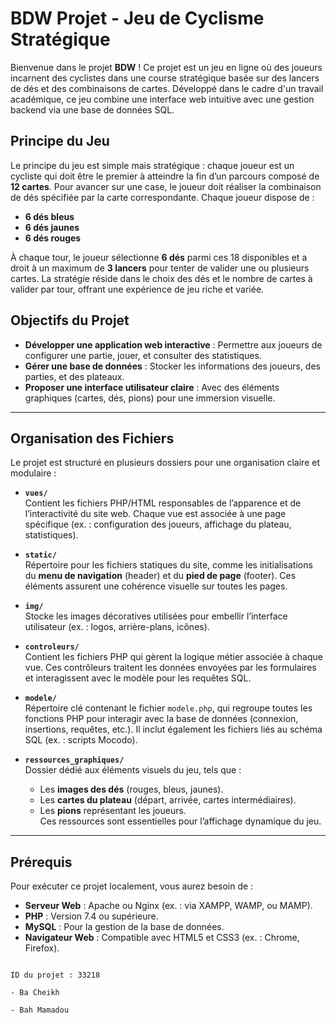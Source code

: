 # BDW Projet - Jeu de Cyclisme Stratégique

Bienvenue dans le projet **BDW** ! Ce projet est un jeu en ligne où des joueurs incarnent des cyclistes dans une course stratégique basée sur des lancers de dés et des combinaisons de cartes. Développé dans le cadre d'un travail académique, ce jeu combine une interface web intuitive avec une gestion backend via une base de données SQL.

## Principe du Jeu

Le principe du jeu est simple mais stratégique : chaque joueur est un cycliste qui doit être le premier à atteindre la fin d’un parcours composé de **12 cartes**. Pour avancer sur une case, le joueur doit réaliser la combinaison de dés spécifiée par la carte correspondante. Chaque joueur dispose de :

- **6 dés bleus**
- **6 dés jaunes**
- **6 dés rouges**

À chaque tour, le joueur sélectionne **6 dés** parmi ces 18 disponibles et a droit à un maximum de **3 lancers** pour tenter de valider une ou plusieurs cartes. La stratégie réside dans le choix des dés et le nombre de cartes à valider par tour, offrant une expérience de jeu riche et variée.

## Objectifs du Projet

- **Développer une application web interactive** : Permettre aux joueurs de configurer une partie, jouer, et consulter des statistiques.
- **Gérer une base de données** : Stocker les informations des joueurs, des parties, et des plateaux.
- **Proposer une interface utilisateur claire** : Avec des éléments graphiques (cartes, dés, pions) pour une immersion visuelle.

---

## Organisation des Fichiers

Le projet est structuré en plusieurs dossiers pour une organisation claire et modulaire :

- **`vues/`**  
  Contient les fichiers PHP/HTML responsables de l’apparence et de l’interactivité du site web. Chaque vue est associée à une page spécifique (ex. : configuration des joueurs, affichage du plateau, statistiques).

- **`static/`**  
  Répertoire pour les fichiers statiques du site, comme les initialisations du **menu de navigation** (header) et du **pied de page** (footer). Ces éléments assurent une cohérence visuelle sur toutes les pages.

- **`img/`**  
  Stocke les images décoratives utilisées pour embellir l’interface utilisateur (ex. : logos, arrière-plans, icônes).

- **`controleurs/`**  
  Contient les fichiers PHP qui gèrent la logique métier associée à chaque vue. Ces contrôleurs traitent les données envoyées par les formulaires et interagissent avec le modèle pour les requêtes SQL.

- **`modele/`**  
  Répertoire clé contenant le fichier `modele.php`, qui regroupe toutes les fonctions PHP pour interagir avec la base de données (connexion, insertions, requêtes, etc.). Il inclut également les fichiers liés au schéma SQL (ex. : scripts Mocodo).

- **`ressources_graphiques/`**  
  Dossier dédié aux éléments visuels du jeu, tels que :
  - Les **images des dés** (rouges, bleus, jaunes).
  - Les **cartes du plateau** (départ, arrivée, cartes intermédiaires).
  - Les **pions** représentant les joueurs.  
  Ces ressources sont essentielles pour l’affichage dynamique du jeu.

---

## Prérequis

Pour exécuter ce projet localement, vous aurez besoin de :

- **Serveur Web** : Apache ou Nginx (ex. : via XAMPP, WAMP, ou MAMP).
- **PHP** : Version 7.4 ou supérieure.
- **MySQL** : Pour la gestion de la base de données.
- **Navigateur Web** : Compatible avec HTML5 et CSS3 (ex. : Chrome, Firefox).



```

ID du projet : 33218

- Ba Cheikh   

- Bah Mamadou  

```
